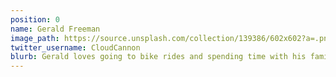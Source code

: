 ```yaml
---
position: 0
name: Gerald Freeman
image_path: https://source.unsplash.com/collection/139386/602x602?a=.png
twitter_username: CloudCannon
blurb: Gerald loves going to bike rides and spending time with his family.
---
```


